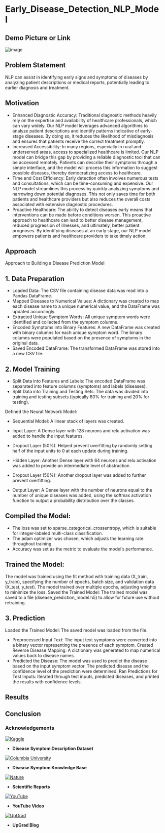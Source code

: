 # Early_Disease_Detection_NLP_Model


## Demo Picture or Link

![image](https://github.com/BlackHorseFTW/Early_Disease_Detection_NLP_Model/assets/92382507/257ef9e6-c930-44ef-84be-6804279d59c5)

## Problem Statement
NLP can assist in identifying early signs and symptoms of diseases by analyzing patient descriptions or medical reports, potentially leading to earlier diagnosis and treatment.
## Motivation
- Enhanced Diagnostic Accuracy: Traditional diagnostic methods heavily rely on the expertise and availability of healthcare professionals, which can vary widely. Our NLP model leverages advanced algorithms to analyze patient descriptions and identify patterns indicative of early-stage diseases. By doing so, it reduces the likelihood of misdiagnosis and ensures that patients receive the correct treatment promptly.
- Increased Accessibility: In many regions, especially in rural and underserved areas, access to specialized healthcare is limited. Our NLP model can bridge this gap by providing a reliable diagnostic tool that can be accessed remotely. Patients can describe their symptoms through a simple interface, and the model will process this information to suggest possible diseases, thereby democratizing access to healthcare.
- Time and Cost Efficiency: Early detection often involves numerous tests and consultations, which can be time-consuming and expensive. Our NLP model streamlines this process by quickly analyzing symptoms and narrowing down potential diagnoses. This not only saves time for both patients and healthcare providers but also reduces the overall costs associated with extensive diagnostic procedures.
- Proactive Healthcare: The ability to detect diseases early means that interventions can be made before conditions worsen. This proactive approach to healthcare can lead to better disease management, reduced progression of illnesses, and ultimately, better patient prognoses. By identifying diseases at an early stage, our NLP model empowers patients and healthcare providers to take timely action.
## Approach
Approach to Building a Disease Prediction Model
## 1. Data Preparation
- Loaded Data: The CSV file containing disease data was read into a Pandas DataFrame.
- Mapped Diseases to Numerical Values: A dictionary was created to map each disease name to a unique numerical value, and the DataFrame was updated accordingly.
- Extracted Unique Symptom Words: All unique symptom words were identified and collected from the symptom columns.
- Encoded Symptoms into Binary Features:
A new DataFrame was created with binary columns for each unique symptom word.
The binary columns were populated based on the presence of symptoms in the original data.
- Saved Encoded DataFrame: The transformed DataFrame was stored into a new CSV file.
## 2. Model Training
- Split Data into Features and Labels: The encoded DataFrame was separated into feature columns (symptoms) and labels (diseases).
- Split Data into Training and Testing Sets: The data was divided into training and testing subsets (typically 80% for training and 20% for testing).

Defined the Neural Network Model:

- Sequential Model: A linear stack of layers was created.

- Input Layer:
A Dense layer with 128 neurons and relu activation was added to handle the input features.
- Dropout Layer (50%): Helped prevent overfitting by randomly setting half of the input units to 0 at each update during training.
- Hidden Layer:
Another Dense layer with 64 neurons and relu activation was added to provide an intermediate level of abstraction.
- Dropout Layer (50%): Another dropout layer was added to further prevent overfitting.
- Output Layer:
A Dense layer with the number of neurons equal to the number of unique diseases was added, using the softmax activation function to output a probability distribution over the classes.
## Compiled the Model:

- The loss was set to sparse_categorical_crossentropy, which is suitable for integer-labeled multi-class classification.
- The adam optimizer was chosen, which adjusts the learning rate throughout training.
- Accuracy was set as the metric to evaluate the model’s performance.
## Trained the Model:

The model was trained using the fit method with training data (X_train, y_train), specifying the number of epochs, batch size, and validation data (X_test, y_test).
The model trained over multiple epochs, adjusting weights to minimize the loss.
Saved the Trained Model: The trained model was saved to a file (disease_prediction_model.h5) to allow for future use without retraining.

## 3. Prediction
Loaded the Trained Model: The saved model was loaded from the file.
- Preprocessed Input Text:
The input text symptoms were converted into a binary vector representing the presence of each symptom.
Created Reverse Disease Mapping: A dictionary was generated to map numerical values back to disease names.
- Predicted the Disease:
The model was used to predict the disease based on the input symptom vector.
The predicted disease and the confidence level of the prediction were determined.
Ran Predictions for Test Inputs: Iterated through test inputs, predicted diseases, and printed the results with confidence levels.
## Results

## Conclusion


### Acknowledgements

[![Kaggle](https://img.shields.io/badge/Kaggle-Data-blue?style=for-the-badge&logo=kaggle)](https://www.kaggle.com/datasets/itachi9604/disease-symptom-description-dataset?select=dataset.csv)
- **Disease Symptom Description Dataset**


[![Columbia University](https://img.shields.io/badge/Columbia_University-Database-blue?style=for-the-badge&logo=columbia-university)](https://people.dbmi.columbia.edu/~friedma/Projects/DiseaseSymptomKB/index.html) 
- **Disease Symptom Knowledge Base**


[![Nature](https://img.shields.io/badge/Nature-Article-blue?style=for-the-badge&logo=nature)](https://www.nature.com/articles/s41598-023-35482-0) 
- **Scientific Reports**


[![YouTube](https://img.shields.io/badge/YouTube-Video-red?style=for-the-badge&logo=youtube)](https://www.youtube.com/watch?v=kk762SkWv4U)
- **YouTube Video**


[![UpGrad](https://img.shields.io/badge/UpGrad-Blog-red?style=for-the-badge&logo=upgrad)](https://www.upgrad.com/blog/classification-model-using-artificial-neural-networks/)
- **UpGrad Blog**
